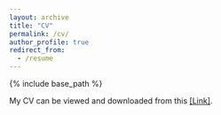 ```yaml
---
layout: archive
title: "CV"
permalink: /cv/
author_profile: true
redirect_from:
  - /resume
---
```


{% include base_path %}

<!-- My resume can be viewed and downloaded from this [[Link]](https://drive.google.com/file/d/1n93N_m47miXbX5KnYSLxW8JbxBOlPnlo/view?usp=sharing). -->

My CV can be viewed and downloaded from this [[Link]](https://drive.google.com/file/d/1qSLwNRHp0uGyrPDYPRteDlYZpPczjw-d/view?usp=sharing).
